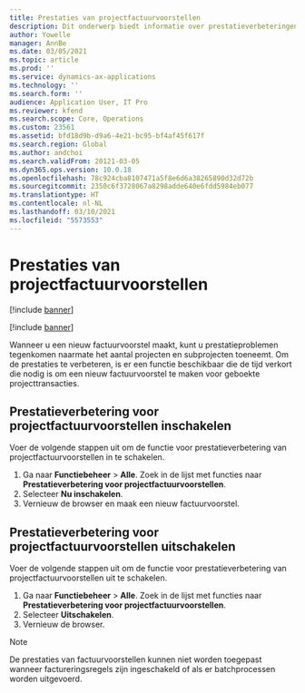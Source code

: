 ```yaml
---
title: Prestaties van projectfactuurvoorstellen
description: Dit onderwerp biedt informatie over prestatieverbeteringen voor projectfactuurvoorstellen.
author: Yowelle
manager: AnnBe
ms.date: 03/05/2021
ms.topic: article
ms.prod: ''
ms.service: dynamics-ax-applications
ms.technology: ''
ms.search.form: ''
audience: Application User, IT Pro
ms.reviewer: kfend
ms.search.scope: Core, Operations
ms.custom: 23561
ms.assetid: bfd18d9b-d9a6-4e21-bc95-bf4af45f617f
ms.search.region: Global
ms.author: andchoi
ms.search.validFrom: 20121-03-05
ms.dyn365.ops.version: 10.0.18
ms.openlocfilehash: 78c924cba8107471a5f8e6d6a38265890d32d72b
ms.sourcegitcommit: 2350c6f3728067a8298adde640e6fdd5984eb077
ms.translationtype: HT
ms.contentlocale: nl-NL
ms.lasthandoff: 03/10/2021
ms.locfileid: "5573553"
---
```

# <a name="project-invoice-proposal-performance"></a>Prestaties van projectfactuurvoorstellen

[!include [banner](../includes/banner.md)]

[!include [banner](../includes/preview-banner.md)]

Wanneer u een nieuw factuurvoorstel maakt, kunt u prestatieproblemen tegenkomen naarmate het aantal projecten en subprojecten toeneemt. Om de prestaties te verbeteren, is er een functie beschikbaar die de tijd verkort die nodig is om een nieuw factuurvoorstel te maken voor geboekte projecttransacties.

## <a name="enable-project-invoice-proposal-performance-enhancement"></a>Prestatieverbetering voor projectfactuurvoorstellen inschakelen
Voer de volgende stappen uit om de functie voor prestatieverbetering van projectfactuurvoorstellen in te schakelen.

1.  Ga naar **Functiebeheer** > **Alle**. Zoek in de lijst met functies naar **Prestatieverbetering voor projectfactuurvoorstellen**.
2.  Selecteer **Nu inschakelen**.
3.  Vernieuw de browser en maak een nieuw factuurvoorstel.

## <a name="turn-off-project-invoice-proposal-performance-enhancement"></a>Prestatieverbetering voor projectfactuurvoorstellen uitschakelen
Voer de volgende stappen uit om de functie voor prestatieverbetering van projectfactuurvoorstellen uit te schakelen.

1.  Ga naar **Functiebeheer** > **Alle**. Zoek in de lijst met functies naar **Prestatieverbetering voor projectfactuurvoorstellen**.
2.  Selecteer **Uitschakelen**.
3.  Vernieuw de browser.

> [!NOTE]
> De prestaties van factuurvoorstellen kunnen niet worden toegepast wanneer factureringsregels zijn ingeschakeld of als er batchprocessen worden uitgevoerd.
